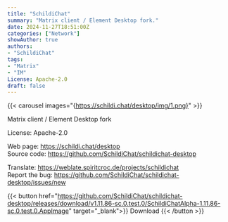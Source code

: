 ```yaml
---
title: "SchildiChat"
summary: "Matrix client / Element Desktop fork."
date: 2024-11-27T18:51:00Z
categories: ["Network"]
showAuthor: true
authors:
- "SchildiChat"
tags:
- "Matrix"
- "IM"
License: Apache-2.0
draft: false
---
```


{{< carousel images="{https://schildi.chat/desktop/img/1.png}" >}} 

Matrix client / Element Desktop fork

License: Apache-2.0

Web page: <https://schildi.chat/desktop>  
Source code: <https://github.com/SchildiChat/schildichat-desktop>

Translate: <https://weblate.spiritcroc.de/projects/schildichat>  
Report the bug: <https://github.com/SchildiChat/schildichat-desktop/issues/new>  

{{< button href="https://github.com/SchildiChat/schildichat-desktop/releases/download/v1.11.86-sc.0.test.0/SchildiChatAlpha-1.11.86-sc.0.test.0.AppImage" target="_blank">}}
Download
{{< /button >}}